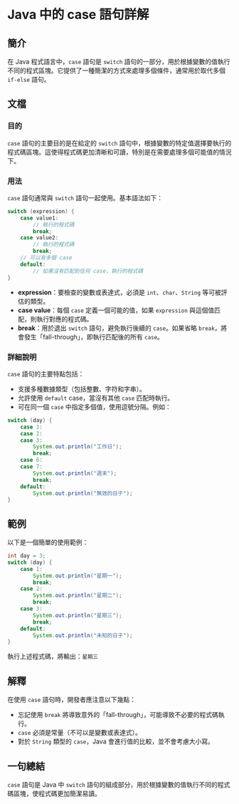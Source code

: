 <!--
Meta Description: # Java 中的 case 語句詳解 ## 簡介 在 Java 程式語言中，`case` 語句是 `switch` 語句的一部分，用於根據變數的值執行不同的程式區塊。它提供了一種簡潔的方式來處理多個條件，通常用於取代多個 `if-else` 語句。 ## 文檔 ### 目的 `case` 語句的主...
Meta Keywords: case, break, switch, java, system
-->

# Java 中的 case 語句詳解

## 簡介
在 Java 程式語言中，`case` 語句是 `switch` 語句的一部分，用於根據變數的值執行不同的程式區塊。它提供了一種簡潔的方式來處理多個條件，通常用於取代多個 `if-else` 語句。

## 文檔
### 目的
`case` 語句的主要目的是在給定的 `switch` 語句中，根據變數的特定值選擇要執行的程式碼區塊。這使得程式碼更加清晰和可讀，特別是在需要處理多個可能值的情況下。

### 用法
`case` 語句通常與 `switch` 語句一起使用。基本語法如下：

```java
switch (expression) {
    case value1:
        // 執行的程式碼
        break;
    case value2:
        // 執行的程式碼
        break;
    // 可以有多個 case
    default:
        // 如果沒有匹配到任何 case，執行的程式碼
}
```

- **expression**：要檢查的變數或表達式，必須是 `int`、`char`、`String` 等可被評估的類型。
- **case value**：每個 `case` 定義一個可能的值，如果 `expression` 與這個值匹配，則執行對應的程式碼。
- **break**：用於退出 `switch` 語句，避免執行後續的 `case`。如果省略 `break`，將會發生「fall-through」，即執行匹配後的所有 `case`。

### 詳細說明
`case` 語句的主要特點包括：
- 支援多種數據類型（包括整數、字符和字串）。
- 允許使用 `default` case，當沒有其他 `case` 匹配時執行。
- 可在同一個 `case` 中指定多個值，使用逗號分隔。例如：

```java
switch (day) {
    case 1:
    case 2:
    case 3:
        System.out.println("工作日");
        break;
    case 6:
    case 7:
        System.out.println("週末");
        break;
    default:
        System.out.println("無效的日子");
}
```

## 範例
以下是一個簡單的使用範例：

```java
int day = 3;
switch (day) {
    case 1:
        System.out.println("星期一");
        break;
    case 2:
        System.out.println("星期二");
        break;
    case 3:
        System.out.println("星期三");
        break;
    default:
        System.out.println("未知的日子");
}
```

執行上述程式碼，將輸出：`星期三`

## 解釋
在使用 `case` 語句時，開發者應注意以下幾點：
- 忘記使用 `break` 將導致意外的「fall-through」，可能導致不必要的程式碼執行。
- `case` 必須是常量（不可以是變數或表達式）。
- 對於 `String` 類型的 `case`，Java 會進行值的比較，並不會考慮大小寫。

## 一句總結
`case` 語句是 Java 中 `switch` 語句的組成部分，用於根據變數的值執行不同的程式碼區塊，使程式碼更加簡潔易讀。